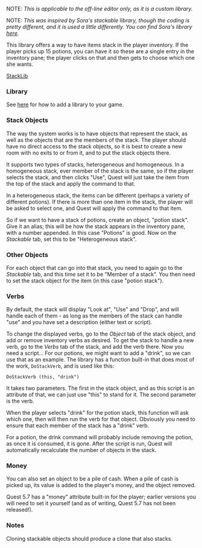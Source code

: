 NOTE: _This is applicable to the off-line editor only, as it is a custom library._

NOTE: _This was inspired by Sora's stackable library, though the coding is pretty different, and it is used a little differently. You can find Sora's library [here](http://textadventures.co.uk/forum/samples/topic/3515/stackable-library)._

This library offers a way to have items stack in the player inventory. If the player picks up 15 potions, you can have it so these are a single entry in the inventory pane; the player clicks on that and then gets to choose which one she wants.

[StackLib](https://github.com/ThePix/quest/blob/master/StackLib.aslx)


### Library

See [here](https://github.com/ThePix/quest/wiki/Using-Libraries) for how to add a library to your game.

### Stack Objects

The way the system works is to have objects that represent the stack, as well as the objects that are the members of the stack. The player should have no direct access to the stack objects, so it is best to create a new room with no exits to or from it, and to put the stack objects there.

It supports two types of stacks, heterogeneous and homogeneous. In a homogeneous stack, ever member of the stack is the same, so if the player selects the stack, and then clicks "Use", Quest will just take the item from the top of the stack and apply the command to that.

In a heterogeneous stack, the items can be different (perhaps a variety of different potions). If there is more than one item in the stack, the player will be asked to select one, and Quest will apply the command to that item.

So if we want to have a stack of potions, create an object, "potion stack". Give it an alias; this will be how the stack appears in the inventory pane, with a number appended. In this case "Potions" is good. Now on the _Stackable_ tab, set this to be "Heterogeneous stack".

### Other Objects

For each object that can go into that stack, you need to again go to the _Stackable_ tab, and this time set it to be "Member of a stack". You then need to set the stack object for the item (in this case "potion stack").

### Verbs

By default, the stack will display "Look at", "Use" and "Drop", and will handle each of them - as long as the members of the stack can handle "use" and you have set a description (either text or script).

To change the displayed verbs, go to the _Object_ tab of the stack object, and add or remove inventory verbs as desired. To get the stack to handle a new verb, go to the _Verbs_ tab of the stack, and add the verb there. Now you need a script... For our potions, we might want to add a "drink", so we can use that as an example. The library has a function built-in that does most of the work, `DoStackVerb`, and is used like this:

```
DoStackVerb (this, "drink")
```

It takes two parameters. The first in the stack object, and as this script is an attribute of that, we can just use "this" to stand for it. The second parameter is the verb.

When the player selects "drink" for the potion stack, this function will ask which one, then will then run the verb for that object. Obviously you need to ensure that each member of the stack has a "drink" verb.

For a potion, the drink command will probably include removing the potion, as once it is consumed, it is gone. After the script is run, Quest will automatically recalculate the number of objects in the stack.

### Money

You can also set an object to be a pile of cash. When a pile of cash is picked up, its value is added to the player's money, and the object removed.

Quest 5.7 has a "money" attribute built-in for the player; earlier versions you will need to set it yourself (and as of writing, Quest 5.7 has not been released!).

### Notes

Cloning stackable objects should produce a clone that also stacks.